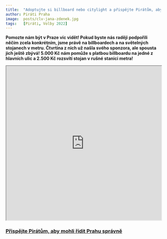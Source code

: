 ```yaml
---
title:  "Adoptujte si billboard nebo citylight a přispějte Pirátům, aby mohli řídit Prahu správně"
author: Piráti Praha
image:  posts/clv-jana-zdenek.jpg
tags:   [Piráti, Volby 2022]
---
```

 
**Pomozte nám být v Praze víc vidět! Pokud byste nás raději podpořili něčím zcela konkrétním, jsme právě na billboardech a na světelných stojanech v metru. Čtvrtina z nich už našla svého sponzora, ale spousta jich ještě zbývá! 5.000 Kč nám pomůže s platbou billboardu na jedné z hlavních ulic a 2.500 Kč rozsvítí stojan v rušné stanici metra!**

<iframe src="https://www.google.com/maps/d/embed?mid=1lTEtttJuuP85MKqtQ0R0QtRhvwH6Jqo&ehbc=2E312F" width="100%" height="500"></iframe>

### [Přispějte Pirátům, aby mohli řídit Prahu správně](https://dary.pirati.cz/projekty-kampane/piratipraha/)
 
